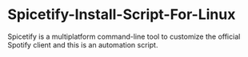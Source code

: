 # Spicetify-Install-Script-For-Linux
Spicetify is a multiplatform command-line tool to customize the official Spotify client and this is an automation script. 
